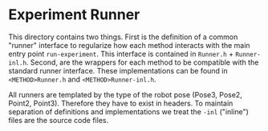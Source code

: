 # Experiment Runner

This directory contains two things. First is the definition of a common "runner" interface to regularize how each method interacts with the main entry point `run-experiment`. This interface is contained in `Runner.h` + `Runner-inl.h`. Second, are the wrappers for each method to be compatible with the standard runner interface. These implementations can be found in `<METHOD>Runner.h` and `<METHOD>Runner-inl.h`.

All runners are templated by the type of the robot pose (Pose3, Pose2, Point2, Point3). Therefore they have to exist in headers. To maintain separation of definitions and implementations we treat the `-inl` ("inline") files are the source code files.